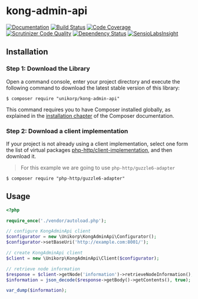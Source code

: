 # kong-admin-api

[![Documentation](https://img.shields.io/badge/doc-master-blue.svg)](http://docs.unikorp.io/kong-admin-api/api/master/)
[![Build Status](https://scrutinizer-ci.com/g/unikorp/kong-admin-api/badges/build.png?b=master)](https://scrutinizer-ci.com/g/unikorp/kong-admin-api/build-status/master)
[![Code Coverage](https://scrutinizer-ci.com/g/unikorp/kong-admin-api/badges/coverage.png?b=master)](https://scrutinizer-ci.com/g/unikorp/kong-admin-api/?branch=master)
[![Scrutinizer Code Quality](https://scrutinizer-ci.com/g/unikorp/kong-admin-api/badges/quality-score.png?b=master)](https://scrutinizer-ci.com/g/unikorp/kong-admin-api/?branch=master)
[![Dependency Status](https://dependencyci.com/github/unikorp/kong-admin-api/badge)](https://dependencyci.com/github/unikorp/kong-admin-api)
[![SensioLabsInsight](https://insight.sensiolabs.com/projects/2c4382ff-9689-49ca-9fe5-b1923e348579/mini.png)](https://insight.sensiolabs.com/projects/2c4382ff-9689-49ca-9fe5-b1923e348579)

## Installation

### Step 1: Download the Library

Open a command console, enter your project directory and execute the
following command to download the latest stable version of this library:

```console
$ composer require "unikorp/kong-admin-api"
```

This command requires you to have Composer installed globally, as explained
in the [installation chapter](https://getcomposer.org/doc/00-intro.md)
of the Composer documentation.

### Step 2: Download a client implementation

If your project is not already using a client implementation, select one form
the list of virtual packages [php-http/client-implementation](https://packagist.org/providers/php-http/client-implementation),
and then download it.

> For this example we are going to use `php-http/guzzle6-adapter`

```console
$ composer require "php-http/guzzle6-adapter"
```

## Usage

```php
<?php

require_once('./vendor/autoload.php');

// configure KongAdminApi client
$configurator = new \Unikorp\KongAdminApi\Configurator();
$configurator->setBaseUri('http://example.com:8001/');

// create KongAdminApi client
$client = new \Unikorp\KongAdminApi\Client($configurator);

// retrieve node information
$response = $client->getNode('information')->retrieveNodeInformation();
$information = json_decode($response->getBody()->getContents(), true);

var_dump($information);
```
